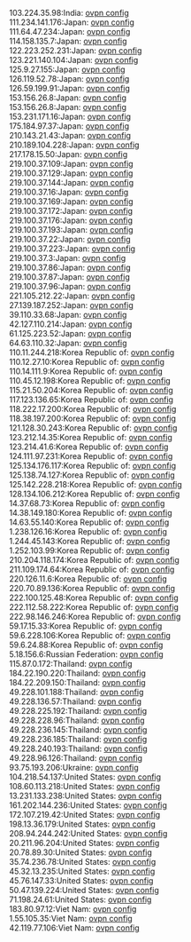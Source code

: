 103.224.35.98:India: [ovpn config](vpn/103_224_35_98.ovpn)  
111.234.141.176:Japan: [ovpn config](vpn/111_234_141_176.ovpn)  
111.64.47.234:Japan: [ovpn config](vpn/111_64_47_234.ovpn)  
114.158.135.7:Japan: [ovpn config](vpn/114_158_135_7.ovpn)  
122.223.252.231:Japan: [ovpn config](vpn/122_223_252_231.ovpn)  
123.221.140.104:Japan: [ovpn config](vpn/123_221_140_104.ovpn)  
125.9.27.155:Japan: [ovpn config](vpn/125_9_27_155.ovpn)  
126.119.52.78:Japan: [ovpn config](vpn/126_119_52_78.ovpn)  
126.59.199.91:Japan: [ovpn config](vpn/126_59_199_91.ovpn)  
153.156.26.8:Japan: [ovpn config](vpn/153_156_26_8.ovpn)  
153.156.26.8:Japan: [ovpn config](vpn/153_156_26_8.ovpn)  
153.231.171.16:Japan: [ovpn config](vpn/153_231_171_16.ovpn)  
175.184.97.37:Japan: [ovpn config](vpn/175_184_97_37.ovpn)  
210.143.21.43:Japan: [ovpn config](vpn/210_143_21_43.ovpn)  
210.189.104.228:Japan: [ovpn config](vpn/210_189_104_228.ovpn)  
217.178.15.50:Japan: [ovpn config](vpn/217_178_15_50.ovpn)  
219.100.37.109:Japan: [ovpn config](vpn/219_100_37_109.ovpn)  
219.100.37.129:Japan: [ovpn config](vpn/219_100_37_129.ovpn)  
219.100.37.144:Japan: [ovpn config](vpn/219_100_37_144.ovpn)  
219.100.37.16:Japan: [ovpn config](vpn/219_100_37_16.ovpn)  
219.100.37.169:Japan: [ovpn config](vpn/219_100_37_169.ovpn)  
219.100.37.172:Japan: [ovpn config](vpn/219_100_37_172.ovpn)  
219.100.37.176:Japan: [ovpn config](vpn/219_100_37_176.ovpn)  
219.100.37.193:Japan: [ovpn config](vpn/219_100_37_193.ovpn)  
219.100.37.22:Japan: [ovpn config](vpn/219_100_37_22.ovpn)  
219.100.37.223:Japan: [ovpn config](vpn/219_100_37_223.ovpn)  
219.100.37.3:Japan: [ovpn config](vpn/219_100_37_3.ovpn)  
219.100.37.86:Japan: [ovpn config](vpn/219_100_37_86.ovpn)  
219.100.37.87:Japan: [ovpn config](vpn/219_100_37_87.ovpn)  
219.100.37.96:Japan: [ovpn config](vpn/219_100_37_96.ovpn)  
221.105.212.22:Japan: [ovpn config](vpn/221_105_212_22.ovpn)  
27.139.187.252:Japan: [ovpn config](vpn/27_139_187_252.ovpn)  
39.110.33.68:Japan: [ovpn config](vpn/39_110_33_68.ovpn)  
42.127.110.214:Japan: [ovpn config](vpn/42_127_110_214.ovpn)  
61.125.223.52:Japan: [ovpn config](vpn/61_125_223_52.ovpn)  
64.63.110.32:Japan: [ovpn config](vpn/64_63_110_32.ovpn)  
110.11.244.218:Korea Republic of: [ovpn config](vpn/110_11_244_218.ovpn)  
110.12.27.10:Korea Republic of: [ovpn config](vpn/110_12_27_10.ovpn)  
110.14.111.9:Korea Republic of: [ovpn config](vpn/110_14_111_9.ovpn)  
110.45.12.198:Korea Republic of: [ovpn config](vpn/110_45_12_198.ovpn)  
115.21.50.204:Korea Republic of: [ovpn config](vpn/115_21_50_204.ovpn)  
117.123.136.65:Korea Republic of: [ovpn config](vpn/117_123_136_65.ovpn)  
118.222.17.200:Korea Republic of: [ovpn config](vpn/118_222_17_200.ovpn)  
118.38.197.200:Korea Republic of: [ovpn config](vpn/118_38_197_200.ovpn)  
121.128.30.243:Korea Republic of: [ovpn config](vpn/121_128_30_243.ovpn)  
123.212.14.35:Korea Republic of: [ovpn config](vpn/123_212_14_35.ovpn)  
123.214.41.6:Korea Republic of: [ovpn config](vpn/123_214_41_6.ovpn)  
124.111.97.231:Korea Republic of: [ovpn config](vpn/124_111_97_231.ovpn)  
125.134.176.117:Korea Republic of: [ovpn config](vpn/125_134_176_117.ovpn)  
125.138.74.127:Korea Republic of: [ovpn config](vpn/125_138_74_127.ovpn)  
125.142.228.218:Korea Republic of: [ovpn config](vpn/125_142_228_218.ovpn)  
128.134.106.212:Korea Republic of: [ovpn config](vpn/128_134_106_212.ovpn)  
14.37.68.73:Korea Republic of: [ovpn config](vpn/14_37_68_73.ovpn)  
14.38.149.180:Korea Republic of: [ovpn config](vpn/14_38_149_180.ovpn)  
14.63.55.140:Korea Republic of: [ovpn config](vpn/14_63_55_140.ovpn)  
1.238.126.16:Korea Republic of: [ovpn config](vpn/1_238_126_16.ovpn)  
1.244.45.143:Korea Republic of: [ovpn config](vpn/1_244_45_143.ovpn)  
1.252.103.99:Korea Republic of: [ovpn config](vpn/1_252_103_99.ovpn)  
210.204.118.174:Korea Republic of: [ovpn config](vpn/210_204_118_174.ovpn)  
211.109.174.64:Korea Republic of: [ovpn config](vpn/211_109_174_64.ovpn)  
220.126.11.6:Korea Republic of: [ovpn config](vpn/220_126_11_6.ovpn)  
220.70.89.136:Korea Republic of: [ovpn config](vpn/220_70_89_136.ovpn)  
222.100.125.48:Korea Republic of: [ovpn config](vpn/222_100_125_48.ovpn)  
222.112.58.222:Korea Republic of: [ovpn config](vpn/222_112_58_222.ovpn)  
222.98.146.246:Korea Republic of: [ovpn config](vpn/222_98_146_246.ovpn)  
59.17.15.33:Korea Republic of: [ovpn config](vpn/59_17_15_33.ovpn)  
59.6.228.106:Korea Republic of: [ovpn config](vpn/59_6_228_106.ovpn)  
59.6.24.88:Korea Republic of: [ovpn config](vpn/59_6_24_88.ovpn)  
5.18.156.6:Russian Federation: [ovpn config](vpn/5_18_156_6.ovpn)  
115.87.0.172:Thailand: [ovpn config](vpn/115_87_0_172.ovpn)  
184.22.190.220:Thailand: [ovpn config](vpn/184_22_190_220.ovpn)  
184.22.209.150:Thailand: [ovpn config](vpn/184_22_209_150.ovpn)  
49.228.101.188:Thailand: [ovpn config](vpn/49_228_101_188.ovpn)  
49.228.136.57:Thailand: [ovpn config](vpn/49_228_136_57.ovpn)  
49.228.225.192:Thailand: [ovpn config](vpn/49_228_225_192.ovpn)  
49.228.228.96:Thailand: [ovpn config](vpn/49_228_228_96.ovpn)  
49.228.236.145:Thailand: [ovpn config](vpn/49_228_236_145.ovpn)  
49.228.236.185:Thailand: [ovpn config](vpn/49_228_236_185.ovpn)  
49.228.240.193:Thailand: [ovpn config](vpn/49_228_240_193.ovpn)  
49.228.96.126:Thailand: [ovpn config](vpn/49_228_96_126.ovpn)  
93.75.193.206:Ukraine: [ovpn config](vpn/93_75_193_206.ovpn)  
104.218.54.137:United States: [ovpn config](vpn/104_218_54_137.ovpn)  
108.60.113.218:United States: [ovpn config](vpn/108_60_113_218.ovpn)  
13.231.133.238:United States: [ovpn config](vpn/13_231_133_238.ovpn)  
161.202.144.236:United States: [ovpn config](vpn/161_202_144_236.ovpn)  
172.107.219.42:United States: [ovpn config](vpn/172_107_219_42.ovpn)  
198.13.36.179:United States: [ovpn config](vpn/198_13_36_179.ovpn)  
208.94.244.242:United States: [ovpn config](vpn/208_94_244_242.ovpn)  
20.211.96.204:United States: [ovpn config](vpn/20_211_96_204.ovpn)  
20.78.89.30:United States: [ovpn config](vpn/20_78_89_30.ovpn)  
35.74.236.78:United States: [ovpn config](vpn/35_74_236_78.ovpn)  
45.32.13.235:United States: [ovpn config](vpn/45_32_13_235.ovpn)  
45.76.147.33:United States: [ovpn config](vpn/45_76_147_33.ovpn)  
50.47.139.224:United States: [ovpn config](vpn/50_47_139_224.ovpn)  
71.198.24.61:United States: [ovpn config](vpn/71_198_24_61.ovpn)  
183.80.97.12:Viet Nam: [ovpn config](vpn/183_80_97_12.ovpn)  
1.55.105.35:Viet Nam: [ovpn config](vpn/1_55_105_35.ovpn)  
42.119.77.106:Viet Nam: [ovpn config](vpn/42_119_77_106.ovpn)  
